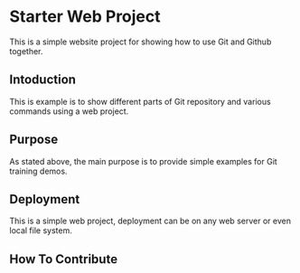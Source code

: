 # Starter Web Project

This is a simple website project for showing how to use Git and Github together.

## Intoduction

This is example is to show different parts of Git repository and various commands using a web project.
## Purpose

As stated above, the main purpose is to provide simple examples for Git training demos.
## Deployment

This is a simple web project, deployment can be on any web server or even local file system.

## How To Contribute